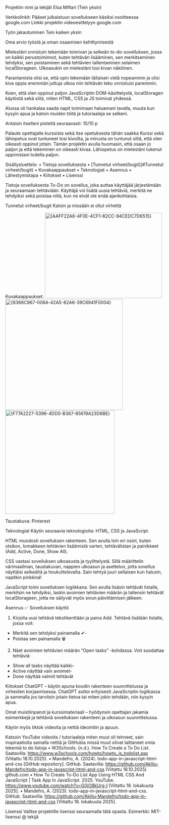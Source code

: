 Projektin nimi ja tekijät
Elsa Miftari (Tein yksin)

Verkkolinkit:
Pääset julkaistuun sovellukseen käsiksi osoitteessa google.com Linkki projektin videoesittelyyn google.com

Työn jakautuminen
Tein kaiken yksin

Oma arvio työstä ja oman osaamisen kehittymisestä

Mielestäni onnistuin tekemään toimivan ja selkeän to-do-sovelluksen, jossa on kaikki perustoiminnot, kuten tehtävän lisääminen, sen merkitseminen tehdyksi, sen poistaminen sekä tehtävien tallentaminen selaimen localStorageen. Ulkoasukin on mielestäni tosi kivan näköinen.

Parantamista olisi se, että opin tekemään tällaisen vielä nopeammin ja olisi kiva oppia enemmän juttuja ulkoa niin tehtävän teko onnistuisi paremmin.

Koen, että olen oppinut paljon JavaScriptin DOM-käsittelystä, localStoragen käytöstä sekä siitä, miten HTML, CSS ja JS toimivat yhdessä.

Alussa oli hankalaa saada napit toimimaan haluamani tavalla, muuta kun kysyin apua ja katoin muiden töitä ja tutoriaaleja se selkeni. 

Antaisin itselleni pisteitä seuraavasti: 10/10 p

Palaute opettajalle kurssista sekä itse opetuksesta tähän saakka
Kurssi sekä lähiopetus ovat tuntuneet tosi kivoilta, ja minusta on tuntunut siltä, että olen oikeasti oppinut jotain. Tämän projektin avulla huomasin, että osaan jo paljon ja että tekeminen on oikeasti kivaa. Lähiopetus on mielestäni tukenut oppimistani todella paljon.

Sisällysluettelo:
•	Tietoja sovelluksesta
•	[Tunnetut virheet/bugit](#Tunnetut virheet/bugit)
•	Kuvakaappaukset
•	Teknologiat
•	Asennus
•	Lähestymistapa
•	Kiitokset
•	Lisenssi

Tietoja sovelluksesta
To-Do on sovellus, joka auttaa käyttäjää järjestämään ja seuraamaan tehtäviään. Käyttäjä voi lisätä uusia tehtäviä, merkitä ne tehdyiksi sekä poistaa niitä, kun ne eivät ole enää ajankohtaisia.

Tunnetut virheet/bugit
Katoin ja missään ei ollut virhettä

Kuvakaappaukset:
<img width="371" height="270" alt="{AAFF22A6-4F0E-4CF1-82CC-94CEDC7D6515}" src="https://github.com/user-attachments/assets/aefb9475-9557-4c47-8ccc-e3defceb5bb8" />
<img width="372" height="351" alt="{8366C967-008A-42A5-82A6-39C6941F0004}" src="https://github.com/user-attachments/assets/b98a3643-0d8f-455b-9782-a59813d7d7b7" />
<img width="346" height="328" alt="{F77A2227-5396-4DD0-B367-85619A23D6BE}" src="https://github.com/user-attachments/assets/b21d626e-b74e-4bfc-b542-e49d60cddc0f" />

Taustakuva: Pinterest 

Teknologiat
Käytin seuraavia teknologioita: HTML, CSS ja JavaScript.

HTML muodosti sovelluksen rakenteen. Sen avulla loin eri osiot, kuten otsikon, lomakkeen tehtävien lisäämistä varten, tehtävälistan ja painikkeet (Add, Active, Done, Show All).

CSS vastasi sovelluksen ulkoasusta ja tyylittelystä. Sillä määrittelin värimaailman, taustakuvan, nappien ulkoasun ja asettelun, jotta sovellus näyttäisi selkeältä ja houkuttelevalta. Sain tehtyä juuri  sellaisen kun halusin, napitkin pinkkinä!

JavaScript toimi sovelluksen logiikkana. Sen avulla lisäsin tehtävät listalle, merkitsin ne tehdyiksi, laskin avoimien tehtävien määrän ja tallensin tehtävät localStorageen, jotta ne säilyvät myös sivun päivittämisen jälkeen.


Asennus
✅ Sovelluksen käyttö
1.	Kirjoita uusi tehtävä tekstikenttään ja paina Add.
Tehtävä lisätään listalle, jossa voit:
-	Merkitä sen tehdyksi painamalla ✔-
-	Poistaa sen painamalla 🗑
2.	Näet avoimien tehtävien määrän “Open tasks” -kohdassa.
Voit suodattaa tehtäviä:
-	Show all tasks näyttää kaikki-
-	Active näyttää vain avoimet-
-	Done näyttää valmiit tehtävät

Kiitokset
ChatGPT – käytin apuna koodin rakenteen suunnittelussa ja virheiden korjaamisessa. ChatGPT auttoi erityisesti JavaScriptin logiikassa ja sammalla jos tarvitsin jotain tietoa tai miten jokin tehdään, niin kysyin apua. 

Omat muistiinpanot ja kurssimateriaali – hyödynsin opettajan jakamia esimerkkejä ja tehtäviä sovelluksen rakenteen ja ulkoasun suunnittelussa.

Käytin myös tiktok videoita ja nettiä ideointiin ja apuun.

Katsoin YouTube videoita / tutoriaaleja miten muut oli tehneet, sain inspiraatioita samalla nettiä ja GitHubia missä muut olivat laittaneet omia tekemiä to do listoja
•	W3Schools. (n.d.). How To Create a To Do List. Saatavilla: https://www.w3schools.com/howto/howto_js_todolist.asp (Viitattu 18.10.2025).
•	Mandefro, A. (2024). todo-app-in-javascript-html-and-css [GitHub repository]. GitHub. Saatavilla: https://github.com/Aklilu-Mandefro/todo-app-in-javascript-html-and-css (Viitattu 18.10.2025) github.com
•	How To Create To-Do List App Using HTML CSS And JavaScript | Task App In JavaScript. 2025. YouTube. https://www.youtube.com/watch?v=G0jO8kUrg-I [Viitattu 18. lokakuuta 2025].
•	Mandefro, A. (2023). todo-app-in-javascript-html-and-css. GitHub. Saatavilla: https://github.com/Aklilu-Mandefro/todo-app-in-javascript-html-and-css [Viitattu 18. lokakuuta 2025].

Lisenssi
Valitse projektille lisenssi seuraamalla tätä opasta.
Esimerkki: MIT-lisenssi @ tekijä
